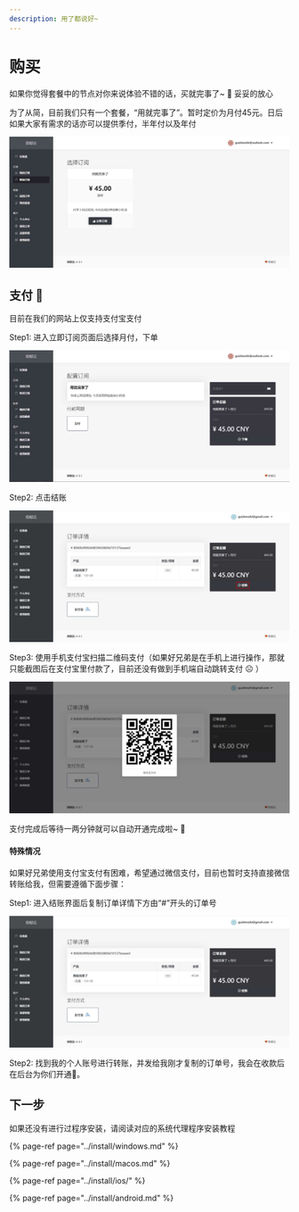 ```yaml
---
description: 用了都说好~
---
```


# 购买

如果你觉得套餐中的节点对你来说体验不错的话，买就完事了~ 🛒 妥妥的放心

为了从简，目前我们只有一个套餐，“用就完事了”。暂时定价为月付45元。日后如果大家有需求的话亦可以提供季付，半年付以及年付

![&#x8D2D;&#x4E70;&#x9875;&#x9762;](../.gitbook/assets/gou-mai-01.jpg)

## 支付 💸 

目前在我们的网站上仅支持支付宝支付

Step1: 进入立即订阅页面后选择月付，下单

![&#x4E0B;&#x5355;&#x9875;&#x9762;](../.gitbook/assets/gou-mai-02.jpg)

Step2: 点击结账

![&#x7ED3;&#x8D26;&#x9875;&#x9762;](../.gitbook/assets/jie-zhang-01.jpg)

Step3: 使用手机支付宝扫描二维码支付（如果好兄弟是在手机上进行操作，那就只能截图后在支付宝里付款了，目前还没有做到手机端自动跳转支付 ☹ ）

![&#x4E8C;&#x7EF4;&#x7801;](../.gitbook/assets/er-wei-ma-.jpg)

支付完成后等待一两分钟就可以自动开通完成啦~ 🥳 

#### 特殊情况

如果好兄弟使用支付宝支付有困难，希望通过微信支付，目前也暂时支持直接微信转账给我，但需要遵循下面步骤：

Step1: 进入结账界面后复制订单详情下方由“\#”开头的订单号

![&#x7ED3;&#x8D26;&#x9875;&#x9762;](../.gitbook/assets/jie-zhang-.jpg)

Step2: 找到我的个人账号进行转账，并发给我刚才复制的订单号，我会在收款后在后台为你们开通🤝。

## 下一步

如果还没有进行过程序安装，请阅读对应的系统代理程序安装教程

{% page-ref page="../install/windows.md" %}

{% page-ref page="../install/macos.md" %}

{% page-ref page="../install/ios/" %}

{% page-ref page="../install/android.md" %}

